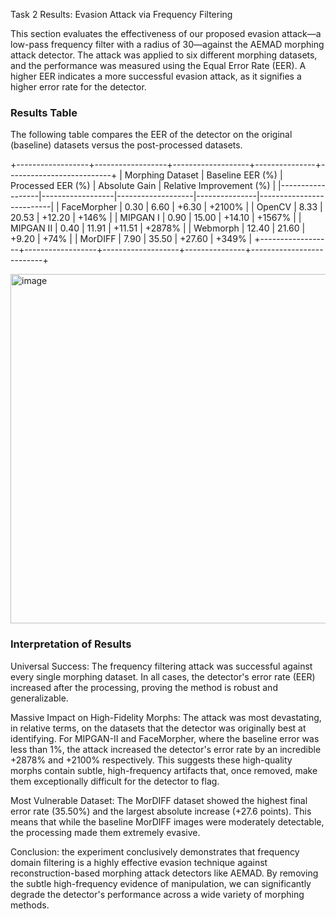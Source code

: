 Task 2 Results: Evasion Attack via Frequency Filtering

This section evaluates the effectiveness of our proposed evasion attack—a low-pass frequency filter with a radius of 30—against the AEMAD morphing attack detector. The attack was applied to six different morphing datasets, and the performance was measured using the Equal Error Rate (EER). A higher EER indicates a more successful evasion attack, as it signifies a higher error rate for the detector.

### Results Table

The following table compares the EER of the detector on the original (baseline) datasets versus the post-processed datasets.

+------------------+------------------+-------------------+---------------+--------------------------+
| Morphing Dataset | Baseline EER (%) | Processed EER (%) | Absolute Gain | Relative Improvement (%) |
|------------------|------------------|-------------------|---------------|--------------------------|
| FaceMorpher      |       0.30       |        6.60       |    +6.30      |         +2100%           |
| OpenCV           |       8.33       |       20.53       |    +12.20     |          +146%           |
| MIPGAN I         |       0.90       |       15.00       |    +14.10     |         +1567%           |
| MIPGAN II        |       0.40       |       11.91       |    +11.51     |         +2878%           |
| Webmorph         |      12.40       |       21.60       |    +9.20      |           +74%           |
| MorDIFF          |       7.90       |       35.50       |    +27.60     |          +349%           |
+------------------+------------------+-------------------+---------------+--------------------------+


<img width="706" height="559" alt="image" src="https://github.com/user-attachments/assets/67555cfd-d567-4206-9138-2fa1301cce35" />

### Interpretation of Results

Universal Success: The frequency filtering attack was successful against every single morphing dataset. In all cases, the detector's error rate (EER) increased after the processing, proving the method is robust and generalizable.

Massive Impact on High-Fidelity Morphs: The attack was most devastating, in relative terms, on the datasets that the detector was originally best at identifying. For MIPGAN-II and FaceMorpher, where the baseline error was less than 1%, the attack increased the detector's error rate by an incredible +2878% and +2100% respectively. This suggests these high-quality morphs contain subtle, high-frequency artifacts that, once removed, make them exceptionally difficult for the detector to flag.

Most Vulnerable Dataset: The MorDIFF dataset showed the highest final error rate (35.50%) and the largest absolute increase (+27.6 points). This means that while the baseline MorDIFF images were moderately detectable, the processing made them extremely evasive.

Conclusion: the experiment conclusively demonstrates that frequency domain filtering is a highly effective evasion technique against reconstruction-based morphing attack detectors like AEMAD. By removing the subtle high-frequency evidence of manipulation, we can significantly degrade the detector's performance across a wide variety of morphing methods.
